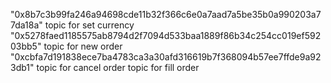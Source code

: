 "0x8b7c3b99fa246a94698cde11b32f366c6e0a7aad7a5be35b0a990203a77da18a" topic for set currency
"0x5278faed1185575ab8794d2f7094d533baa1889f86b34c254cc019ef59203bb5" topic for new order
"0xcbfa7d191838ece7ba4783ca3a30afd316619b7f368094b57ee7ffde9a923db1" topic for cancel order
 topic for fill order